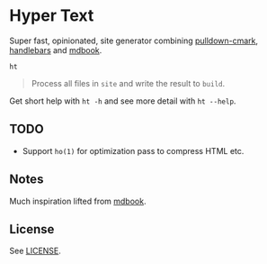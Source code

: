 # Hyper Text

Super fast, opinionated, site generator combining [pulldown-cmark][], [handlebars][] and [mdbook][].


```
ht
```

> Process all files in `site` and write the result to `build`.

Get short help with `ht -h` and see more detail with `ht --help`.

## TODO

* Support `ho(1)` for optimization pass to compress HTML etc.

## Notes

Much inspiration lifted from [mdbook][].

## License

See [LICENSE](/LICENSE).

[pulldown-cmark]: https://github.com/raphlinus/pulldown-cmark
[handlebars]: https://github.com/sunng87/handlebars-rust
[mdbook]: https://github.com/rust-lang/mdBook
